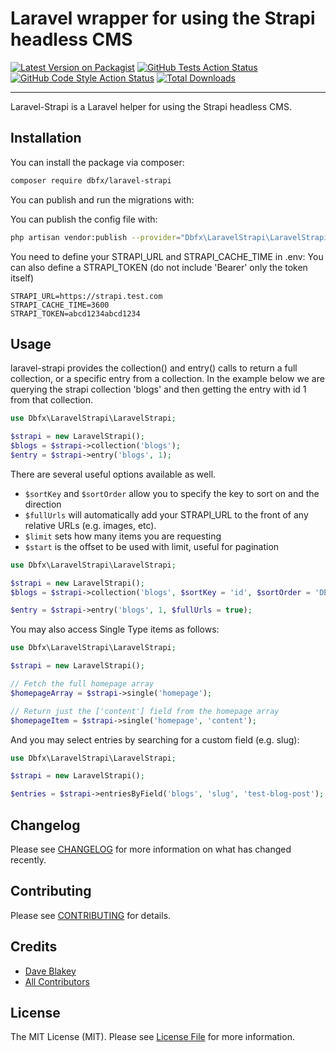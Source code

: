 # Laravel wrapper for using the Strapi headless CMS

[![Latest Version on Packagist](https://img.shields.io/packagist/v/dbfx/laravel-strapi.svg?style=flat-square)](https://packagist.org/packages/dbfx/laravel-strapi)
[![GitHub Tests Action Status](https://img.shields.io/github/workflow/status/dbfx/laravel-strapi/run-tests?label=tests)](https://github.com/dbfx/laravel-strapi/actions?query=workflow%3Arun-tests+branch%3Amaster)
[![GitHub Code Style Action Status](https://img.shields.io/github/workflow/status/dbfx/laravel-strapi/Check%20&%20fix%20styling?label=code%20style)](https://github.com/dbfx/laravel-strapi/actions?query=workflow%3A"Check+%26+fix+styling"+branch%3Amaster)
[![Total Downloads](https://img.shields.io/packagist/dt/dbfx/laravel-strapi.svg?style=flat-square)](https://packagist.org/packages/dbfx/laravel-strapi)

---

Laravel-Strapi is a Laravel helper for using the Strapi headless CMS. 

## Installation

You can install the package via composer:

```bash
composer require dbfx/laravel-strapi
```

You can publish and run the migrations with:

You can publish the config file with:
```bash
php artisan vendor:publish --provider="Dbfx\LaravelStrapi\LaravelStrapiServiceProvider" --tag="strapi-config"
```

You need to define your STRAPI_URL and STRAPI_CACHE_TIME in .env:
You can also define a STRAPI_TOKEN (do not include 'Bearer' only the token itself)

```
STRAPI_URL=https://strapi.test.com
STRAPI_CACHE_TIME=3600
STRAPI_TOKEN=abcd1234abcd1234
```

## Usage

laravel-strapi provides the collection() and entry() calls to return a full collection, or a specific entry from a collection. In the 
example below we are querying the strapi collection 'blogs' and then getting the entry with id 1 from that collection.
```php
use Dbfx\LaravelStrapi\LaravelStrapi;

$strapi = new LaravelStrapi();
$blogs = $strapi->collection('blogs');
$entry = $strapi->entry('blogs', 1);
```

There are several useful options available as well. 

- ```$sortKey``` and ```$sortOrder``` allow you to specify the key to sort on and the direction
- ```$fullUrls``` will automatically add your STRAPI_URL to the front of any relative URLs (e.g. images, etc).
- ```$limit``` sets how many items you are requesting
- ```$start``` is the offset to be used with limit, useful for pagination

```php
use Dbfx\LaravelStrapi\LaravelStrapi;

$strapi = new LaravelStrapi();
$blogs = $strapi->collection('blogs', $sortKey = 'id', $sortOrder = 'DESC', $limit = 20, $start = 0, $fullUrls = true);

$entry = $strapi->entry('blogs', 1, $fullUrls = true);
```

You may also access Single Type items as follows: 

```php
use Dbfx\LaravelStrapi\LaravelStrapi;

$strapi = new LaravelStrapi();

// Fetch the full homepage array
$homepageArray = $strapi->single('homepage');

// Return just the ['content'] field from the homepage array
$homepageItem = $strapi->single('homepage', 'content');
```

And you may select entries by searching for a custom field (e.g. slug): 

```php
use Dbfx\LaravelStrapi\LaravelStrapi;

$strapi = new LaravelStrapi();

$entries = $strapi->entriesByField('blogs', 'slug', 'test-blog-post');
```

## Changelog

Please see [CHANGELOG](CHANGELOG.md) for more information on what has changed recently.

## Contributing

Please see [CONTRIBUTING](.github/CONTRIBUTING.md) for details.

## Credits

- [Dave Blakey](https://github.com/dbfx)
- [All Contributors](../../contributors)

## License

The MIT License (MIT). Please see [License File](LICENSE.md) for more information.
